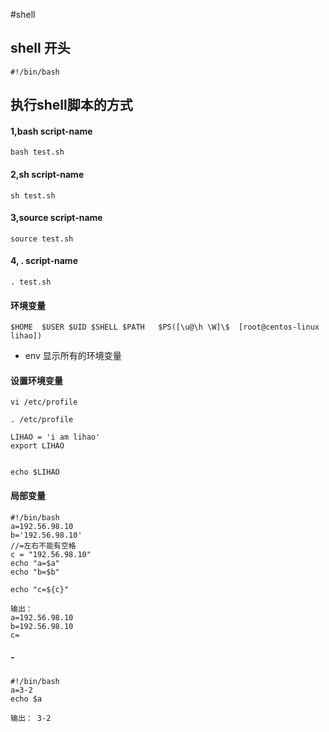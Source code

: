 #shell
## shell 开头
	#!/bin/bash
## 执行shell脚本的方式
#### 1,bash script-name
	bash test.sh
#### 2,sh script-name	
	sh test.sh
#### 3,source script-name	
	source test.sh
#### 4, . script-name
	. test.sh

####  环境变量
	$HOME  $USER $UID $SHELL $PATH   $PS([\u@\h \W]\$  [root@centos-linux lihao]) 

* env 显示所有的环境变量
#### 设置环境变量	
	vi /etc/profile

	. /etc/profile

	LIHAO = 'i am lihao'
	export LIHAO


	echo $LIHAO

#### 局部变量	
	#!/bin/bash
	a=192.56.98.10
	b='192.56.98.10'
	//=左右不能有空格
	c = "192.56.98.10"
	echo "a=$a"
	echo "b=$b"

	echo "c=${c}"

	输出：
	a=192.56.98.10
	b=192.56.98.10
	c=

##### -
	#!/bin/bash
	a=3-2
	echo $a

	输出： 3-2











